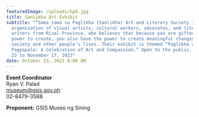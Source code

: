 ```yaml
---
featuredImage: /uploads/hp6.jpg
title: Sanlikha Art Exhibit
subtitle: "“Sama sama sa Paglikha (Sanlikha) Art and Literary Society is an
  organization of visual artists, cultural workers, advocates, and literary
  writers from Rizal Province, who believes that because you are gifted with the
  power to create, you also have the power to create meaningful changes in
  society and other people’s lives. Their exhibit is themed “Paglikha and
  Pagpapala: A Celebration of Art and Compassion.” Open to the public. October
  23 to November 17, 2023"
date: October 23, 2023 8:00 AM
---
```

**E﻿vent Coordinator**\
Ryan V. Palad \
museum@gsis.gov.ph \
02-8479-3588

**P﻿roponent:** GSIS Museo ng Sining